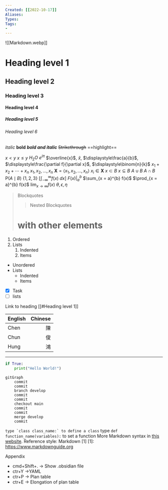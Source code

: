 ```yaml
---
Created: [[2022-10-17]]
Aliases: 
Types: 
Tags: 
- 
---
```

![[Markdown.webp]]
# Heading level 1
## Heading level 2
### Heading level 3
#### Heading level 4
##### Heading level 5
###### Heading level 6

*italic*
**bold**
***bold and italic***
~~Strikethrough~~
==highlight==

$x < y$
$x \le y$
$H_{2}O$
$e^{iπ}$
$\overline{x}$, $\hat{x}$, $\displaystyle\frac{a}{b}$, $\displaystyle\frac{\partial f}{\partial x}$, $\displaystyle\binom{n}{k}$
$x_{1} + x_{2} + \cdots + x_{n}$
$x_{1}, x_{2}, \dots, x_{n}$
$\mathbf{X} = \langle x_{1}, x_{2}, \dots, x_{n}\rangle$
$x_{i} \in \mathbf{X}$
$x \subset B$
$x \subseteq B$
$A \cup B$
$A \cap B$
$\mathrm{P}(A \mid B)$
$\{1, 2, 3\}$
$\left[\int_{-\infty}^{\infty} f(x) \; dx\right]$
$\left. F(x) \right|_{a}^{b}$
$\sum_{x = a}^{b} f(x)$
$\prod_{x = a}^{b} f(x)$
$\displaystyle \lim_{x \to \infty} f(x)$
$\theta, \epsilon, \eta$

>Blockquotes
>>Nested Blockquotes
># with other elements

1. Ordered
2. Lists
	1. Indented
	2. Items

- Unordered
- Lists
	- Indented
	- Items

- [x] Task
- [ ] lists

Link to heading [[#Heading level 1]]

| English | Chinese |
|:------- | -------:|
| Chen    |      陳 |
| Chun    |      俊 |
| Hung    |      鴻 |

---
```python
if True:
	print("Hello World!")
```

```mermaid
gitGraph
	commit
	commit
	branch develop
	commit
	commit
	checkout main
	commit
	commit
	merge develop
	commit
```

``type `class class_name:` to define a class``
type `def function_name(variables):` to set a function
More Markdown syntax in [this website](https://www.markdownguide.org). 
Reference style: Markdown [1]
[1]: https://www.markdownguide.org

Appendix
- cmd+Shift+. → Show .obsidian file
- ctr+Y →YAML
- ctr+P → Plan table
- ctr+E → Elongation of plan table